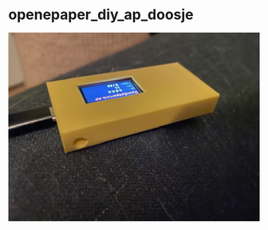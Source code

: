 # openepaper_diy_ap_doosje

![plaatje](https://raw.githubusercontent.com/sebastius/openepaper_diy_ap_doosje/refs/heads/main/basopenepaperdiyapdoosje.jpeg)
